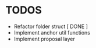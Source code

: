 # TODOS 
- Refactor folder struct [ DONE ]
- Implement anchor util functions 
- Implement proposal layer 